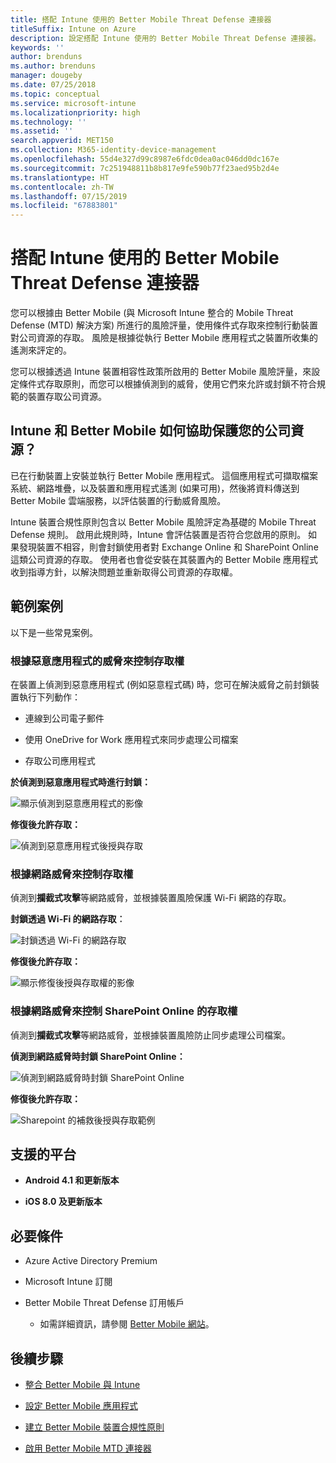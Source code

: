 ```yaml
---
title: 搭配 Intune 使用的 Better Mobile Threat Defense 連接器
titleSuffix: Intune on Azure
description: 設定搭配 Intune 使用的 Better Mobile Threat Defense 連接器。
keywords: ''
author: brenduns
ms.author: brenduns
manager: dougeby
ms.date: 07/25/2018
ms.topic: conceptual
ms.service: microsoft-intune
ms.localizationpriority: high
ms.technology: ''
ms.assetid: ''
search.appverid: MET150
ms.collection: M365-identity-device-management
ms.openlocfilehash: 55d4e327d99c8987e6fdc0dea0ac046dd0dc167e
ms.sourcegitcommit: 7c251948811b8b817e9fe590b77f23aed95b2d4e
ms.translationtype: HT
ms.contentlocale: zh-TW
ms.lasthandoff: 07/15/2019
ms.locfileid: "67883801"
---
```

# <a name="better-mobile-threat-defense-connector-with-intune"></a>搭配 Intune 使用的 Better Mobile Threat Defense 連接器

您可以根據由 Better Mobile (與 Microsoft Intune 整合的 Mobile Threat Defense (MTD) 解決方案) 所進行的風險評量，使用條件式存取來控制行動裝置對公司資源的存取。 風險是根據從執行 Better Mobile 應用程式之裝置所收集的遙測來評定的。

您可以根據透過 Intune 裝置相容性政策所啟用的 Better Mobile 風險評量，來設定條件式存取原則，而您可以根據偵測到的威脅，使用它們來允許或封鎖不符合規範的裝置存取公司資源。

## <a name="how-do-intune-and-better-mobile-help-protect-your-company-resources"></a>Intune 和 Better Mobile 如何協助保護您的公司資源？

已在行動裝置上安裝並執行 Better Mobile 應用程式。 這個應用程式可擷取檔案系統、網路堆疊，以及裝置和應用程式遙測 (如果可用)，然後將資料傳送到 Better Mobile 雲端服務，以評估裝置的行動威脅風險。

Intune 裝置合規性原則包含以 Better Mobile 風險評定為基礎的 Mobile Threat Defense 規則。 啟用此規則時，Intune 會評估裝置是否符合您啟用的原則。 如果發現裝置不相容，則會封鎖使用者對 Exchange Online 和 SharePoint Online 這類公司資源的存取。 使用者也會從安裝在其裝置內的 Better Mobile 應用程式收到指導方針，以解決問題並重新取得公司資源的存取權。

## <a name="sample-scenarios"></a>範例案例

以下是一些常見案例。

### <a name="control-access-based-on-threats-from-malicious-apps"></a>根據惡意應用程式的威脅來控制存取權

在裝置上偵測到惡意應用程式 (例如惡意程式碼) 時，您可在解決威脅之前封鎖裝置執行下列動作：

- 連線到公司電子郵件

- 使用 OneDrive for Work 應用程式來同步處理公司檔案

- 存取公司應用程式

**於偵測到惡意應用程式時進行封鎖：**

![顯示偵測到惡意應用程式的影像](./media/better_mobile_maliciousapps_blocked.png)

**修復後允許存取：**

![偵測到惡意應用程式後授與存取](./media/better_mobile_maliciousapps_unblocked.png)

### <a name="control-access-based-on-threat-to-network"></a>根據網路威脅來控制存取權

偵測到**攔截式攻擊**等網路威脅，並根據裝置風險保護 Wi-Fi 網路的存取。

**封鎖透過 Wi-Fi 的網路存取︰**

![封鎖透過 Wi-Fi 的網路存取](./media/better_mobile_network_wifi_blocked.png)

**修復後允許存取：**

![顯示修復後授與存取權的影像](./media/better_mobile_network_wifi_unblocked.png)

### <a name="control-access-to-sharepoint-online-based-on-threat-to-network"></a>根據網路威脅來控制 SharePoint Online 的存取權

偵測到**攔截式攻擊**等網路威脅，並根據裝置風險防止同步處理公司檔案。

**偵測到網路威脅時封鎖 SharePoint Online：**

![偵測到網路威脅時封鎖 SharePoint Online](./media/better_mobile_network_spo_blocked.png)

**修復後允許存取：**

![Sharepoint 的補救後授與存取範例](./media/better_mobile_network_spo_unblocked.png)

## <a name="supported-platforms"></a>支援的平台

- **Android 4.1 和更新版本**

- **iOS 8.0 及更新版本**

## <a name="prerequisites"></a>必要條件

- Azure Active Directory Premium

- Microsoft Intune 訂閱

- Better Mobile Threat Defense 訂用帳戶

  - 如需詳細資訊，請參閱 [Better Mobile 網站](https://www.better.mobi/)。

## <a name="next-steps"></a>後續步驟

- [整合 Better Mobile 與 Intune](better-mobile-mtd-connector-integration.md)

- [設定 Better Mobile 應用程式](mtd-apps-ios-app-configuration-policy-add-assign.md)

- [建立 Better Mobile 裝置合規性原則](mtd-device-compliance-policy-create.md)

- [啟用 Better Mobile MTD 連接器](mtd-connector-enable.md)
